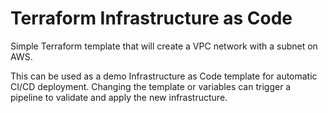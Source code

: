 # Terraform Infrastructure as Code

Simple Terraform template that will create a VPC network with a subnet on AWS.

This can be used as a demo Infrastructure as Code template for automatic CI/CD deployment.  Changing the template or variables can trigger a pipeline to validate and apply the new infrastructure.

